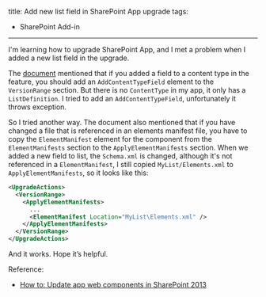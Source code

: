 title: Add new list field in SharePoint App upgrade
tags:
- SharePoint Add-in
---

I'm learning how to upgrade SharePoint App, and I met a problem when I added a new list field in the upgrade.

The [document](http://msdn.microsoft.com/en-us/library/office/dn265911(v=office.15).aspx) mentioned that if you added a field to a content type in the feature, you should add an `AddContentTypeField` element to the `VersionRange` section. But there is no `ContentType` in my app, it only has a `ListDefinition`. I tried to add an `AddContentTypeField`, unfortunately it throws exception.

So I tried another way. The document also mentioned that if you have changed a file that is referenced in an elements manifest file, you have to copy the `ElementManifest` element for the component from the `ElementManifests` section to the `ApplyElementManifests` section. When we added a new field to list, the `Schema.xml` is changed, although it's not referenced in a `ElementManifest`, I still copied `MyList/Elements.xml` to `ApplyElementManifests`, so it looks like this:

```xml
<UpgradeActions>
  <VersionRange>
    <ApplyElementManifests>
      ...
      <ElementManifest Location="MyList\Elements.xml" />
    </ApplyElementManifests>
  </VersionRange>
</UpgradeActions>
```

And it works. Hope it’s helpful.

Reference:

- [How to: Update app web components in SharePoint 2013](http://msdn.microsoft.com/en-us/library/office/dn265911(v=office.15).aspx)
